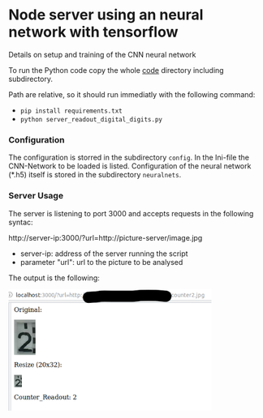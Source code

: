 # Node server using an neural network with tensorflow
Details on setup and training of the CNN neural network

To run the Python code copy the whole [code](code) directory including subdirectory.

Path are relative, so it should run immediatly with the following command:
* `pip install requirements.txt`
* `python server_readout_digital_digits.py`

### Configuration

The configuration is storred in the subdirectory `config`. In the Ini-file the CNN-Network to be loaded is listed. Configuration of the neural network (*.h5) itself is stored in the subdirectory `neuralnets`.


### Server Usage

The server is listening to port 3000 and accepts requests in the following syntac:

http://server-ip:3000/?url=http://picture-server/image.jpg

* server-ip: address of the server running the script
* parameter "url": url to the picture to be analysed 

The output is the following:

   <img src="./image/server_output.png" width="400">
   


